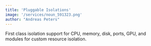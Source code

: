 ```yaml
---
title: 'Pluggable Isolations'
image: '/services/noun_591323.png'
author: "Andreas Peters"
---
```


First class isolation support for CPU, memory, disk, ports, GPU, and modules for custom resource isolation.
